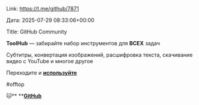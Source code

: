 Link: https://t.me/github/7871

Дата: 2025-07-29 08:33:06+00:00

Title: GitHub Community

**ToolHub** — забирайте набор инструментов для **ВСЕХ**
задач

Субтитры, конвертация изображений, расшифровка текста,
скачивание видео с YouTube и многое другое

Переходите и [**используйте**](https://tools3ox.com/)

#offtop

🐱** **[**GitHub**](https://t.me/+3xphzXTayGE1NDVi)

